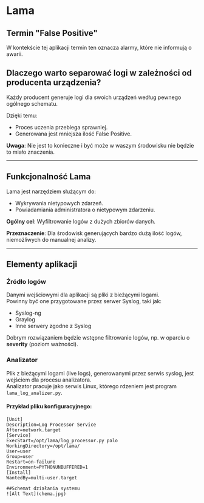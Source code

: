 # Lama

## Termin "False Positive"
W kontekście tej aplikacji termin ten oznacza alarmy, które nie informują o awarii.

## Dlaczego warto separować logi w zależności od producenta urządzenia?
Każdy producent generuje logi dla swoich urządzeń według pewnego ogólnego schematu.

Dzięki temu:
- Proces uczenia przebiega sprawniej.
- Generowana jest mniejsza ilość False Positive.

**Uwaga**: Nie jest to konieczne i być może w waszym środowisku nie będzie to miało znaczenia.

---

## Funkcjonalność Lama
Lama jest narzędziem służącym do:
- Wykrywania nietypowych zdarzeń.
- Powiadamiania administratora o nietypowym zdarzeniu.

**Ogólny cel**: Wyfiltrowanie logów z dużych zbiorów danych.

**Przeznaczenie**: Dla środowisk generujących bardzo dużą ilość logów, niemożliwych do manualnej analizy.

---

## Elementy aplikacji

### Źródło logów
Danymi wejściowymi dla aplikacji są pliki z bieżącymi logami.  
Powinny być one przygotowane przez serwer Syslog, taki jak:
- Syslog-ng
- Graylog
- Inne serwery zgodne z Syslog

Dobrym rozwiązaniem będzie wstępne filtrowanie logów, np. w oparciu o **severity** (poziom ważności).

### Analizator
Plik z bieżącymi logami (live logs), generowanymi przez serwis syslog, jest wejściem dla procesu analizatora.  
Analizator pracuje jako serwis Linux, którego rdzeniem jest program `lama_log_analizer.py`.

#### Przykład pliku konfiguracyjnego:
```plaintext
[Unit]
Description=Log Processor Service
After=network.target
[Service]
ExecStart=/opt/lama/log_processor.py palo
WorkingDirectory=/opt/lama/
User=user
Group=user
Restart=on-failure
Environment=PYTHONUNBUFFERED=1
[Install]
WantedBy=multi-user.target

##Schemat działania systemu
![Alt Text](chema.jpg)
